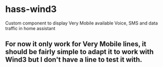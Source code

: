 # hass-wind3
Custom component to display Very Mobile available Voice, SMS and data traffic in home assistant


## For now it only work for Very Mobile lines, it should be fairly simple to adapt it to work with Wind3 but I don't have a line to test it with.
